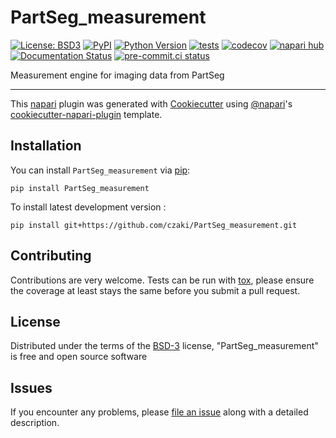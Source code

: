 # PartSeg_measurement

[![License: BSD3](https://img.shields.io/pypi/l/PartSeg_measurement.svg?color=green)](https://github.com/czaki/PartSeg_measurement/raw/main/LICENSE)
[![PyPI](https://img.shields.io/pypi/v/PartSeg_measurement.svg?color=green)](https://pypi.org/project/PartSeg_measurement)
[![Python Version](https://img.shields.io/pypi/pyversions/PartSeg_measurement.svg?color=green)](https://python.org)
[![tests](https://github.com/czaki/PartSeg_measurement/workflows/tests/badge.svg)](https://github.com/czaki/PartSeg_measurement/actions)
[![codecov](https://codecov.io/gh/czaki/PartSeg_measurement/branch/main/graph/badge.svg)](https://codecov.io/gh/czaki/PartSeg_measurement)
[![napari hub](https://img.shields.io/endpoint?url=https://api.napari-hub.org/shields/PartSeg_measurement)](https://napari-hub.org/plugins/PartSeg_measurement)
[![Documentation Status](https://readthedocs.org/projects/partseg-measurement/badge/?version=latest)](https://partseg-measurement.readthedocs.io/en/latest/?badge=latest)
[![pre-commit.ci status](https://results.pre-commit.ci/badge/github/Czaki/PartSeg_measurement/main.svg)](https://results.pre-commit.ci/latest/github/Czaki/PartSeg_measurement/main)

Measurement engine for imaging data from PartSeg

----------------------------------

This [napari] plugin was generated with [Cookiecutter] using [@napari]'s [cookiecutter-napari-plugin] template.

<!--
Don't miss the full getting started guide to set up your new package:
https://github.com/napari/cookiecutter-napari-plugin#getting-started

and review the napari docs for plugin developers:
https://napari.org/plugins/index.html
-->

## Installation

You can install `PartSeg_measurement` via [pip]:

    pip install PartSeg_measurement



To install latest development version :

    pip install git+https://github.com/czaki/PartSeg_measurement.git


## Contributing

Contributions are very welcome. Tests can be run with [tox], please ensure
the coverage at least stays the same before you submit a pull request.

## License

Distributed under the terms of the [BSD-3] license,
"PartSeg_measurement" is free and open source software

## Issues

If you encounter any problems, please [file an issue] along with a detailed description.

[napari]: https://github.com/napari/napari
[Cookiecutter]: https://github.com/audreyr/cookiecutter
[@napari]: https://github.com/napari
[MIT]: http://opensource.org/licenses/MIT
[BSD-3]: http://opensource.org/licenses/BSD-3-Clause
[GNU GPL v3.0]: http://www.gnu.org/licenses/gpl-3.0.txt
[GNU LGPL v3.0]: http://www.gnu.org/licenses/lgpl-3.0.txt
[Apache Software License 2.0]: http://www.apache.org/licenses/LICENSE-2.0
[Mozilla Public License 2.0]: https://www.mozilla.org/media/MPL/2.0/index.txt
[cookiecutter-napari-plugin]: https://github.com/napari/cookiecutter-napari-plugin

[file an issue]: https://github.com/czaki/PartSeg_measurement/issues

[napari]: https://github.com/napari/napari
[tox]: https://tox.readthedocs.io/en/latest/
[pip]: https://pypi.org/project/pip/
[PyPI]: https://pypi.org/
